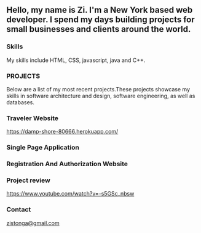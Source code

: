 ## Hello, my name is Zi. I'm a New York based web developer. I spend my days building projects for small businesses and clients around the world.

### Skills

My skills include HTML, CSS, javascript, java and C++.



### PROJECTS

Below are a list of my most recent projects.These projects showcase my skills in software architecture and design, software engineering, as well as databases.

### Traveler Website
https://damp-shore-80666.herokuapp.com/

### Single Page Application


### Registration And Authorization Website


### Project review

https://www.youtube.com/watch?v=-s5GSc_nbsw




### Contact

zistonga@gmail.com
